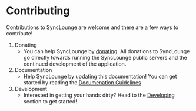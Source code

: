 
# Contributing

Contributions to SyncLounge are welcome and there are a few ways to contribute!

1. Donating
   - You can help SyncLounge by [donating](/contributing/donating/). All donations to SyncLounge go directly towards running the SyncLounge public servers and the continued development of the application.
1. Documentation
   - Help SyncLounge by updating this documentation! You can get started by reading the [Documenation Guidelines](/contributing/documentation-guidelines/)
1. Development
   - Interested in getting your hands dirty? Head to the [Developing](/contributing/developing/) section to get started!
